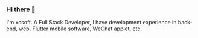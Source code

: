 ### Hi there 👋

I'm xcsoft. A Full Stack Developer, I have development experience in back-end, web, Flutter mobile software, WeChat applet, etc.
